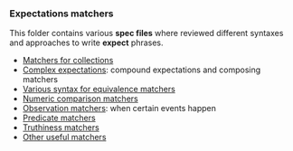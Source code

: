 ### Expectations matchers

This folder contains various **spec files** where reviewed different syntaxes and approaches to write **expect** phrases.

- [Matchers for collections](https://github.com/miseinen/learning-rspec-with-linkedin/blob/main/expectations_matchers_project/spec/collections_matchers_spec.rb)
- [Complex expectations](https://github.com/miseinen/learning-rspec-with-linkedin/blob/main/expectations_matchers_project/spec/complex_expectations_spec.rb): compound expectations and composing matchers
- [Various syntax for equivalence matchers](https://github.com/miseinen/learning-rspec-with-linkedin/blob/main/expectations_matchers_project/spec/equivalence_matchers_spec.rb)
- [Numeric comparison matchers](https://github.com/miseinen/learning-rspec-with-linkedin/blob/main/expectations_matchers_project/spec/numeric_comparison_matchers_spec.rb)
- [Observation matchers](https://github.com/miseinen/learning-rspec-with-linkedin/blob/main/expectations_matchers_project/spec/observation_matchers_spec.rb): when certain events happen
- [Predicate matchers](https://github.com/miseinen/learning-rspec-with-linkedin/blob/main/expectations_matchers_project/spec/predicate_matchers_spec.rb)
- [Truthiness matchers](https://github.com/miseinen/learning-rspec-with-linkedin/blob/main/expectations_matchers_project/spec/truthiness_matchers_spec.rb)
- [Other useful matchers](https://github.com/miseinen/learning-rspec-with-linkedin/blob/main/expectations_matchers_project/spec/other_useful_matchers_spec.rb) 
